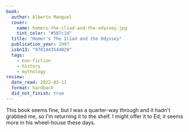 ```yaml
---
book:
  author: Alberto Manguel
  cover:
    name: homers-the-iliad-and-the-odyssey.jpg
    tint_color: "#587c1d"
  title: "Homer's The Iliad and the Odyssey"
  publication_year: 2007
  isbn13: "9781843544029"
  tags:
    - non-fiction
    - history
    - mythology
review:
  date_read: 2022-03-11
  format: hardback
  did_not_finish: true
---
```


This book seems fine, but I was a quarter-way through and it hadn't grabbed me, so I'm returning it to the shelf.
I might offer it to Ed; it seems more in his wheel-house these days.
